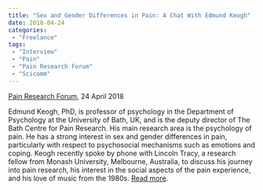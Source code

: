 ```yaml
---
title: "Sex and Gender Differences in Pain: A Chat With Edmund Keogh"
date: 2018-04-24
categories:
 - "Freelance"
tags:
 - "Interview"
 - "Pain"
 - "Pain Research Forum" 
 - "Scicomm"
---
```


<!--more-->

[Pain Research Forum](https://www.painresearchforum.org/), 24 April 2018

Edmund Keogh, PhD, is professor of psychology in the Department of Psychology at the University of Bath, UK, and is the deputy director of The Bath Centre for Pain Research. His main research area is the psychology of pain. He has a strong interest in sex and gender differences in pain, particularly with respect to psychosocial mechanisms such as emotions and coping. Keogh recently spoke by phone with Lincoln Tracy, a research fellow from Monash University, Melbourne, Australia, to discuss his journey into pain research, his interest in the social aspects of the pain experience, and his love of music from the 1980s. [Read more](https://www.painresearchforum.org/forums/interview/95462-sex-and-gender-differences-pain-chat-edmund-keogh).